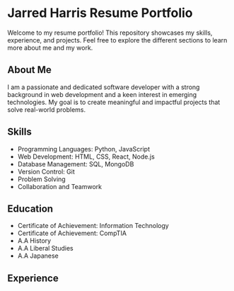 # Jarred Harris Resume Portfolio

Welcome to my resume portfolio! This repository showcases my skills, experience, and projects. Feel free to explore the different sections to learn more about me and my work.

## About Me

I am a passionate and dedicated software developer with a strong background in web development and a keen interest in emerging technologies. My goal is to create meaningful and impactful projects that solve real-world problems.

## Skills

- Programming Languages: Python, JavaScript
- Web Development: HTML, CSS, React, Node.js
- Database Management: SQL, MongoDB
- Version Control: Git
- Problem Solving
- Collaboration and Teamwork

## Education

- Certificate of Achievement: Information Technology 
- Certificate of Achievement: CompTIA
- A.A History
- A.A Liberal Studies
- A.A Japanese 

## Experience


 
